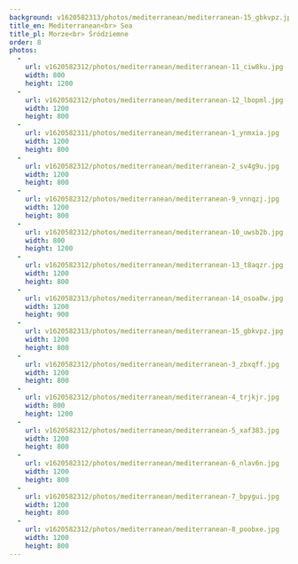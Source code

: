 ```yaml
---
background: v1620582313/photos/mediterranean/mediterranean-15_gbkvpz.jpg
title_en: Mediterranean<br> Sea
title_pl: Morze<br> Śródziemne
order: 8
photos:
  -
    url: v1620582312/photos/mediterranean/mediterranean-11_ciw8ku.jpg
    width: 800
    height: 1200
  -
    url: v1620582312/photos/mediterranean/mediterranean-12_lbopml.jpg
    width: 1200
    height: 800
  -
    url: v1620582311/photos/mediterranean/mediterranean-1_ynmxia.jpg
    width: 1200
    height: 800
  -
    url: v1620582312/photos/mediterranean/mediterranean-2_sv4g9u.jpg
    width: 1200
    height: 800
  -
    url: v1620582312/photos/mediterranean/mediterranean-9_vnnqzj.jpg
    width: 1200
    height: 800
  -
    url: v1620582312/photos/mediterranean/mediterranean-10_uwsb2b.jpg
    width: 800
    height: 1200
  -
    url: v1620582312/photos/mediterranean/mediterranean-13_t8aqzr.jpg
    width: 1200
    height: 800
  -
    url: v1620582313/photos/mediterranean/mediterranean-14_osoa0w.jpg
    width: 1200
    height: 900
  -
    url: v1620582313/photos/mediterranean/mediterranean-15_gbkvpz.jpg
    width: 1200
    height: 800
  -
    url: v1620582312/photos/mediterranean/mediterranean-3_zbxqff.jpg
    width: 1200
    height: 800
  -
    url: v1620582312/photos/mediterranean/mediterranean-4_trjkjr.jpg
    width: 800
    height: 1200
  -
    url: v1620582312/photos/mediterranean/mediterranean-5_xaf383.jpg
    width: 1200
    height: 800
  -
    url: v1620582312/photos/mediterranean/mediterranean-6_nlav6n.jpg
    width: 1200
    height: 800
  -
    url: v1620582312/photos/mediterranean/mediterranean-7_bpygui.jpg
    width: 1200
    height: 800
  -
    url: v1620582312/photos/mediterranean/mediterranean-8_poobxe.jpg
    width: 1200
    height: 800
---
```

